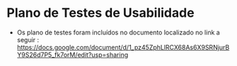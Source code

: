 # Plano de Testes de Usabilidade

- Os plano de testes foram incluídos no documento localizado no link a seguir : https://docs.google.com/document/d/1_pz45ZphLlRCX68As6X9SRNjurBY9S26d7P5_fk7orM/edit?usp=sharing
